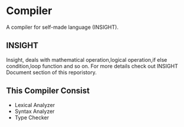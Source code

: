 # Compiler

A compiler for self-made language (INSIGHT).

## INSIGHT

Insight, deals with mathematical operation,logical
operation,if else condition,loop function and so on. For more details 
check out INSIGHT Document section of this reporistory.

## This Compiler Consist

- Lexical Analyzer 
- Syntax Analyzer 
- Type Checker
